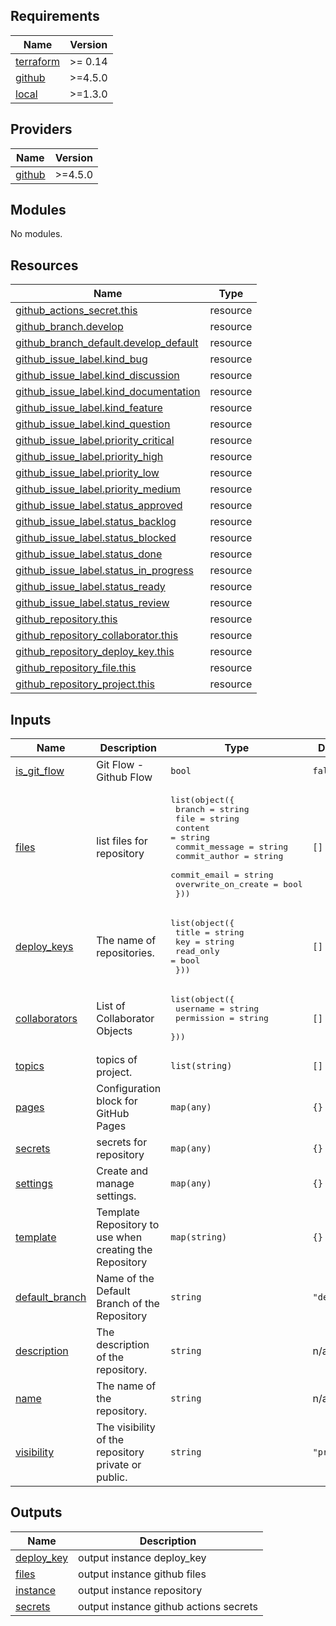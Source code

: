 <!-- BEGIN_TF_DOCS -->
## Requirements

| Name | Version |
|------|---------|
| <a name="requirement_terraform"></a> [terraform](#requirement\_terraform) | >= 0.14 |
| <a name="requirement_github"></a> [github](#requirement\_github) | >=4.5.0 |
| <a name="requirement_local"></a> [local](#requirement\_local) | >=1.3.0 |

## Providers

| Name | Version |
|------|---------|
| <a name="provider_github"></a> [github](#provider\_github) | >=4.5.0 |

## Modules

No modules.

## Resources

| Name | Type |
|------|------|
| [github_actions_secret.this](https://registry.terraform.io/providers/integrations/github/latest/docs/resources/actions_secret) | resource |
| [github_branch.develop](https://registry.terraform.io/providers/integrations/github/latest/docs/resources/branch) | resource |
| [github_branch_default.develop_default](https://registry.terraform.io/providers/integrations/github/latest/docs/resources/branch_default) | resource |
| [github_issue_label.kind_bug](https://registry.terraform.io/providers/integrations/github/latest/docs/resources/issue_label) | resource |
| [github_issue_label.kind_discussion](https://registry.terraform.io/providers/integrations/github/latest/docs/resources/issue_label) | resource |
| [github_issue_label.kind_documentation](https://registry.terraform.io/providers/integrations/github/latest/docs/resources/issue_label) | resource |
| [github_issue_label.kind_feature](https://registry.terraform.io/providers/integrations/github/latest/docs/resources/issue_label) | resource |
| [github_issue_label.kind_question](https://registry.terraform.io/providers/integrations/github/latest/docs/resources/issue_label) | resource |
| [github_issue_label.priority_critical](https://registry.terraform.io/providers/integrations/github/latest/docs/resources/issue_label) | resource |
| [github_issue_label.priority_high](https://registry.terraform.io/providers/integrations/github/latest/docs/resources/issue_label) | resource |
| [github_issue_label.priority_low](https://registry.terraform.io/providers/integrations/github/latest/docs/resources/issue_label) | resource |
| [github_issue_label.priority_medium](https://registry.terraform.io/providers/integrations/github/latest/docs/resources/issue_label) | resource |
| [github_issue_label.status_approved](https://registry.terraform.io/providers/integrations/github/latest/docs/resources/issue_label) | resource |
| [github_issue_label.status_backlog](https://registry.terraform.io/providers/integrations/github/latest/docs/resources/issue_label) | resource |
| [github_issue_label.status_blocked](https://registry.terraform.io/providers/integrations/github/latest/docs/resources/issue_label) | resource |
| [github_issue_label.status_done](https://registry.terraform.io/providers/integrations/github/latest/docs/resources/issue_label) | resource |
| [github_issue_label.status_in_progress](https://registry.terraform.io/providers/integrations/github/latest/docs/resources/issue_label) | resource |
| [github_issue_label.status_ready](https://registry.terraform.io/providers/integrations/github/latest/docs/resources/issue_label) | resource |
| [github_issue_label.status_review](https://registry.terraform.io/providers/integrations/github/latest/docs/resources/issue_label) | resource |
| [github_repository.this](https://registry.terraform.io/providers/integrations/github/latest/docs/resources/repository) | resource |
| [github_repository_collaborator.this](https://registry.terraform.io/providers/integrations/github/latest/docs/resources/repository_collaborator) | resource |
| [github_repository_deploy_key.this](https://registry.terraform.io/providers/integrations/github/latest/docs/resources/repository_deploy_key) | resource |
| [github_repository_file.this](https://registry.terraform.io/providers/integrations/github/latest/docs/resources/repository_file) | resource |
| [github_repository_project.this](https://registry.terraform.io/providers/integrations/github/latest/docs/resources/repository_project) | resource |

## Inputs

| Name | Description | Type | Default | Required |
|------|-------------|------|---------|:--------:|
| <a name="input_is_git_flow"></a> [is\_git\_flow](#input\_is\_git\_flow) | Git Flow - Github Flow | `bool` | `false` | no |
| <a name="input_files"></a> [files](#input\_files) | list files for repository | <pre>list(object({<br>    branch              = string<br>    file                = string<br>    content             = string<br>    commit_message      = string<br>    commit_author       = string<br>    commit_email        = string<br>    overwrite_on_create = bool<br>  }))</pre> | `[]` | no |
| <a name="input_deploy_keys"></a> [deploy\_keys](#input\_deploy\_keys) | The name of repositories. | <pre>list(object({<br>    title     = string<br>    key       = string<br>    read_only = bool<br>  }))</pre> | `[]` | no |
| <a name="input_collaborators"></a> [collaborators](#input\_collaborators) | List of Collaborator Objects | <pre>list(object({<br>    username   = string<br>    permission = string<br>  }))</pre> | `[]` | no |
| <a name="input_topics"></a> [topics](#input\_topics) | topics of project. | `list(string)` | `[]` | no |
| <a name="input_pages"></a> [pages](#input\_pages) | Configuration block for GitHub Pages | `map(any)` | `{}` | no |
| <a name="input_secrets"></a> [secrets](#input\_secrets) | secrets for repository | `map(any)` | `{}` | no |
| <a name="input_settings"></a> [settings](#input\_settings) | Create and manage settings. | `map(any)` | `{}` | no |
| <a name="input_template"></a> [template](#input\_template) | Template Repository to use when creating the Repository | `map(string)` | `{}` | no |
| <a name="input_default_branch"></a> [default\_branch](#input\_default\_branch) | Name of the Default Branch of the Repository | `string` | `"develop"` | no |
| <a name="input_description"></a> [description](#input\_description) | The description of the repository. | `string` | n/a | yes |
| <a name="input_name"></a> [name](#input\_name) | The name of the repository. | `string` | n/a | yes |
| <a name="input_visibility"></a> [visibility](#input\_visibility) | The visibility of the repository private or public. | `string` | `"private"` | no |

## Outputs

| Name | Description |
|------|-------------|
| <a name="output_deploy_key"></a> [deploy\_key](#output\_deploy\_key) | output instance deploy\_key |
| <a name="output_files"></a> [files](#output\_files) | output instance github files |
| <a name="output_instance"></a> [instance](#output\_instance) | output instance repository |
| <a name="output_secrets"></a> [secrets](#output\_secrets) | output instance github actions secrets |
<!-- END_TF_DOCS -->